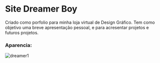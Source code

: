 # Site Dreamer Boy

Criado como porfolio para minha loja virtual de Design Gráfico. Tem como objetivo uma breve apresentação pessoal, e para acresentar projetos e futuros projetos.

### Aparencia:

![dreamer1](https://user-images.githubusercontent.com/50500849/207455069-06bd6051-ffa3-4449-947c-cc1b54168ba6.png)

